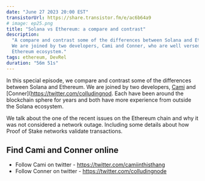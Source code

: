```yaml
---
date: "June 27 2023 20:00 EST"
transistorUrl: https://share.transistor.fm/e/ac6b64a9
# image: ep25.png
title: "Solana vs Ethereum: a compare and contrast"
description:
  "A compare and contrast some of the differences between Solana and Ethereum.
  We are joined by two developers, Cami and Conner, who are well versed in the
  Ethereum ecosystem."
tags: ethereum, DevRel
duration: "56m 51s"
---
```


In this special episode, we compare and contrast some of the differences between
Solana and Ethereum. We are joined by two developers,
[Cami](https://twitter.com/camiinthisthang) and
[Conner](https://twitter.com/colludingnod. Each have been around the blockchain
sphere for years and both have more experience from outside the Solana
ecosystem.

We talk about the one of the recent issues on the Ethereum chain and why it was
not considered a network outage. Including some details about how Proof of Stake
networks validate transactions.

## Find Cami and Conner online

- Follow Cami on twitter - https://twitter.com/camiinthisthang
- Follow Conner on twitter - https://twitter.com/colludingnode
